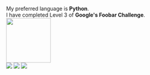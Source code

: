 My preferred language is **Python**.
<br>I have completed Level 3 of **Google's Foobar Challenge**.<br>
<a href="https://stackoverflow.com/users/14185615/phan-nh%e1%ba%adt-huy?tab=profile">
<img src="https://cdn0.iconfinder.com/data/icons/social-media-2183/512/social__media__social_media__stackoverflow_-128.png" width="120" height="120"></a>
<br>
<a href="https://twitter.com/pnhathuy07">
<img src="https://cdn3.iconfinder.com/data/icons/capsocial-round/500/twitter-32.png"></a>
<a href="https://stackexchange.com/users/19398513/phan-nh%e1%ba%adt-huy">
<img src="https://cdn3.iconfinder.com/data/icons/popular-services-brands-vol-2/512/stackexchange-32.png"></a>
<a href="https://github.com/pnhathuy07"><img src="https://cdn4.iconfinder.com/data/icons/miu-flat-social/60/github-32.png"></a>
